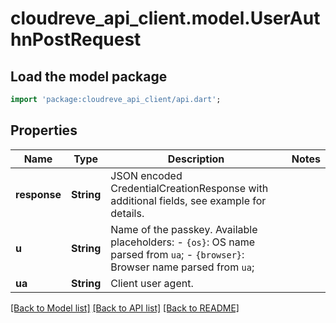 # cloudreve_api_client.model.UserAuthnPostRequest

## Load the model package
```dart
import 'package:cloudreve_api_client/api.dart';
```

## Properties
Name | Type | Description | Notes
------------ | ------------- | ------------- | -------------
**response** | **String** | JSON encoded CredentialCreationResponse with additional fields, see example for details. | 
**u** | **String** | Name of the passkey. Available placeholders:  - `{os}`: OS name parsed from `ua`; - `{browser}`: Browser name parsed from `ua`; | 
**ua** | **String** | Client user agent. | 

[[Back to Model list]](../README.md#documentation-for-models) [[Back to API list]](../README.md#documentation-for-api-endpoints) [[Back to README]](../README.md)


